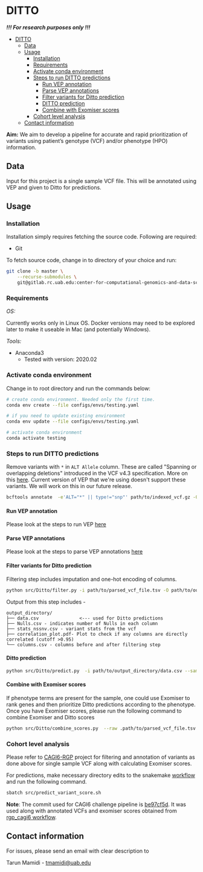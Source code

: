 # DITTO

***!!! For research purposes only !!!***

- [DITTO](#ditto)
    - [Data](#data)
    - [Usage](#usage)
        - [Installation](#installation)
        - [Requirements](#requirements)
        - [Activate conda environment](#activate-conda-environment)
        - [Steps to run DITTO predictions](#steps-to-run-ditto-predictions)
            - [Run VEP annotation](#run-vep-annotation)
            - [Parse VEP annotations](#parse-vep-annotations)
            - [Filter variants for Ditto prediction](#filter-variants-for-ditto-prediction)
            - [DITTO prediction](#ditto-prediction)
            - [Combine with Exomiser scores](#combine-with-exomiser-scores)
        - [Cohort level analysis](#cohort-level-analysis)
    - [Contact information](#contact-information)

**Aim:** We aim to develop a pipeline for accurate and rapid prioritization of variants using patient’s genotype (VCF) and/or phenotype (HPO) information.

## Data

Input for this project is a single sample VCF file. This will be annotated using VEP and given to Ditto for predictions.

## Usage

### Installation

Installation simply requires fetching the source code. Following are required:

- Git

To fetch source code, change in to directory of your choice and run:

```sh
git clone -b master \
    --recurse-submodules \
    git@gitlab.rc.uab.edu:center-for-computational-genomics-and-data-science/sciops/ditto.git
```

### Requirements

*OS:*

Currently works only in Linux OS. Docker versions may need to be explored later to make it useable in Mac (and
potentially Windows).

*Tools:*

- Anaconda3
    - Tested with version: 2020.02

### Activate conda environment

Change in to root directory and run the commands below:

```sh
# create conda environment. Needed only the first time.
conda env create --file configs/envs/testing.yaml

# if you need to update existing environment
conda env update --file configs/envs/testing.yaml

# activate conda environment
conda activate testing
```

### Steps to run DITTO predictions

Remove variants with `*` in `ALT Allele` column. These are called "Spanning or overlapping deletions" introduced in the VCF v4.3 specification. More on this [here](https://gatk.broadinstitute.org/hc/en-us/articles/360035531912-Spanning-or-overlapping-deletions-allele-).
Current version of VEP that we're using doesn't support these variants. We will work on this in our future release.

```sh
bcftools annotate  -e'ALT="*" || type!="snp"' path/to/indexed_vcf.gz -Oz -o path/to/indexed_vcf_filtered.vcf.gz
```

#### Run VEP annotation

Please look at the steps to run VEP [here](variant_annotation/README.md)


#### Parse VEP annotations

Please look at the steps to parse VEP annotations [here](annotation_parsing/README.md)


#### Filter variants for Ditto prediction

Filtering step includes imputation and one-hot encoding of columns.

```sh
python src/Ditto/filter.py -i path/to/parsed_vcf_file.tsv -O path/to/output_directory
```

Output from this step includes -

```directory
output_directory/
├── data.csv               <--- used for Ditto predictions
├── Nulls.csv - indicates number of Nulls in each column
├── stats_nssnv.csv - variant stats from the vcf
├── correlation_plot.pdf- Plot to check if any columns are directly correlated (cutoff >0.95)
└── columns.csv - columns before and after filtering step

```

#### Ditto prediction

```sh
python src/Ditto/predict.py  -i path/to/output_directory/data.csv --sample sample_name -o path/to/output_directory/ditto_predictions.csv -o100 .path/to/output_directory/ditto_predictions_100.csv
```

#### Combine with Exomiser scores

If phenotype terms are present for the sample, one could use Exomiser to rank genes and then prioritize Ditto predictions according to the phenotype. Once you have Exomiser scores, please run the following command to combine Exomiser and Ditto scores

```sh
python src/Ditto/combine_scores.py  --raw .path/to/parsed_vcf_file.tsv --sample sample_name --ditto path/to/output_directory/ditto_predictions.csv -ep path/to/exomiser_scores/directory -o .path/to/output_directory/predictions_with_exomiser.csv -o100 path/to/output_directory/predictions_with_exomiser_100.csv
```


### Cohort level analysis

Please refer to [CAGI6-RGP](https://gitlab.rc.uab.edu/center-for-computational-genomics-and-data-science/sciops/mana/mini_projects/rgp_cagi6) project for filtering and annotation of variants as done above for single sample VCF along with calculating Exomiser scores.

For predictions, make necessary directory edits to the snakemake [workflow](workflow/Snakefile) and run the following command.

```sh
sbatch src/predict_variant_score.sh
```

**Note**: The commit used for CAGI6 challenge pipeline is [be97cf5d](https://gitlab.rc.uab.edu/center-for-computational-genomics-and-data-science/sciops/ditto/-/merge_requests/3/diffs?commit_id=be97cf5dbfcb099ac82ef28d5d8b0919f28aed99). It was used along with annotated VCFs  and exomiser scores obtained from [rgp_cagi6 workflow](https://gitlab.rc.uab.edu/center-for-computational-genomics-and-data-science/sciops/mana/mini_projects/rgp_cagi6).


## Contact information

For issues, please send an email with clear description to

Tarun Mamidi    -   tmamidi@uab.edu
